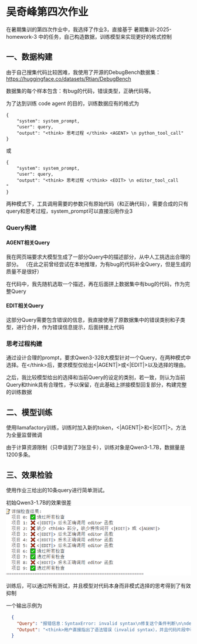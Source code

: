 # 吴奇峰第四次作业
在暑期集训的第四次作业中，我选择了作业3，直接基于 暑期集训-2025-homework-3 中的任务，自己构造数据，训练模型来实现更好的格式控制

## 一、数据构建
由于自己搜集代码比较困难，我使用了开源的DebugBench数据集：https://huggingface.co/datasets/Rtian/DebugBench

数据集的每个样本包含：有bug的代码，错误类型，正确代码等。

为了达到训练 code agent 的目的，训练数据应有的格式为
```
{
    "system": system_prompt,
    "user": query,
    "output": "<think> 思考过程 </think> <AGENT> \n python_tool_call"
}

```
或
```
{
    "system": system_prompt,
    "user": query,
    "output": "<think> 思考过程 </think> <EDIT> \n editor_tool_call
"
}
```

两种模式下，工具调用需要的参数只有原始代码（和正确代码），需要合成的只有query和思考过程，system_prompt可以直接沿用作业3
### Query构建
#### AGENT相关Query
我在网页端要求大模型生成了一部分Query中的描述部分，从中人工挑选出合理的部分。
（在此之前曾经尝试在本地推理，为有bug的代码补全Query，但是生成的质量不是很好）

在代码中，我先随机选取一个描述，再在后面拼上数据集中有bug的代码，作为完整Query
#### EDIT相关Query
这部分Query需要包含错误的信息，我直接使用了原数据集中的错误类别和子类型，进行合并，作为错误信息提示，后面拼接上代码

### 思考过程构建

通过设计合理的prompt，要求Qwen3-32B大模型针对一个Query，在两种模式中选择。在<\/think>后，要求模型仅给出<|AGENT|>或<|EDIT|>以及选择的理由。

之后，我比较模型给出的选择和当前Query的设定的类别，若一致，则认为当前Query和think具有合理性，予以保留，在此基础上拼接模型回复部分，构建完整的训练数据

## 二、模型训练
使用llamafactory训练，训练时加入新的token，<|AGENT|>和<|EDIT|>。方法为全量监督微调

由于计算资源限制（只申请到了3张显卡），训练对象是Qwen3-1.7B，数据量是1200多条。

## 三、效果检验
使用作业三给出的10条query进行简单测试。

初始Qwen3-1.7B的效果很差
![alt text](image.png)

训练后，可以通过所有测试，并且模型对代码本身而非模式选择的思考得到了有效抑制

一个输出示例为
```json
  {
    "Query": "报错信息：SyntaxError: invalid syntax\n修复这个条件判断\n\ndef check_grade(score):\n    if score >= 90\n        return 'A'\n    elif score >= 80:\n        return 'B'\n    else:\n        return 'C'",
    "Output": "<think>用户直接指出了语法错误（invalid syntax），并且代码片段中存在明显的语法错误：if score >= 90后缺少冒号。这是一个直接的代码修改需求，无需调试分析，应使用编辑模式。</think><|EDIT|>\n{\"name\": \"editor\", \"arguments\": {\"original_code\": \"\\ndef check_grade(score):\\n    if score >= 90\\n        return 'A'\\n    elif score >= 80:\\n        return 'B'\\n    else:\\n        return 'C'\", \"modified_code\": \"def check_grade(score):\\n    if score >= 90:\\n        return 'A'\\n    elif score >= 80:\\n        return 'B'\\n    else:\\n        return 'C'\"}}"
  }
```
